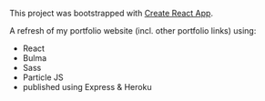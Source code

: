 This project was bootstrapped with [Create React App](https://github.com/facebook/create-react-app).

A refresh of my portfolio website (incl. other portfolio links) using:
  - React
  - Bulma
  - Sass
  - Particle JS
  - published using Express & Heroku
